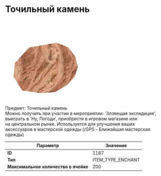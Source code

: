 # Точильный камень

![Item Image](../img/1187.webp?raw=true)

Предмет: Точильный камень<br>Можно получить при участии в мероприятии: 'Зловещая экспедиция', <br>выиграть в 'Ну, Погоди', приобрести в игровом магазине или<br>на центральном рынке. Используется для улучшения ваших <br>аксессуаров в мастерской одежды (/GPS - Ближайшая мастерская одежды)


| Параметр | Значение |
|----------|----------|
| **ID** | 1187 |
| **Тип** | ITEM_TYPE_ENCHANT |
| **Максимальное количество в ячейке** | 200 |


